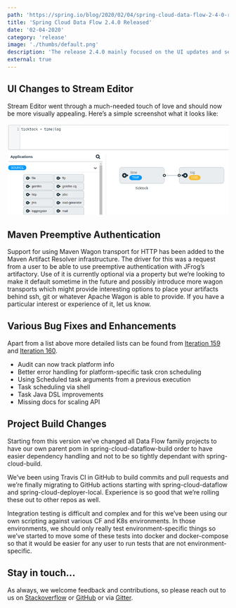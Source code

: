 ```yaml
---
path: 'https://spring.io/blog/2020/02/04/spring-cloud-data-flow-2-4-0-released'
title: 'Spring Cloud Data Flow 2.4.0 Released'
date: '02-04-2020'
category: 'release'
image: './thumbs/default.png'
description: 'The release 2.4.0 mainly focused on the UI updates and selected enhacements.'
external: true
---
```


## UI Changes to Stream Editor

Stream Editor went through a much-needed touch of love and should now be more visually appealing. Here’s a simple screenshot what it looks like:

![UI Stream Creation](2020-02-04/ui.png)

## Maven Preemptive Authentication

Support for using Maven Wagon transport for HTTP has been added to the Maven Artifact Resolver infrastructure. The driver for this was a request from a user to be able to use preemptive authentication with JFrog’s artifactory. Use of it is currently optional via a property but we’re looking to make it default sometime in the future and possibly introduce more wagon transports which might provide interesting options to place your artifacts behind ssh, git or whatever Apache Wagon is able to provide. If you have a particular interest or experience of it, let us know.

## Various Bug Fixes and Enhancements

Apart from a list above more detailed lists can be found from [Iteration 159](https://github.com/spring-cloud/spring-cloud-dataflow/milestone/92?closed=1) and [Iteration 160](https://github.com/spring-cloud/spring-cloud-dataflow/milestone/95?closed=1).

- Audit can now track platform info
- Better error handling for platform-specific task cron scheduling
- Using Scheduled task arguments from a previous execution
- Task scheduling via shell
- Task Java DSL improvements
- Missing docs for scaling API

## Project Build Changes

Starting from this version we’ve changed all Data Flow family projects to have our own parent pom in spring-cloud-dataflow-build order to have easier dependency handling and not to be so tightly dependant with spring-cloud-build.

We’ve been using Travis CI in GitHub to build commits and pull requests and we’re finally migrating to GitHub actions starting with spring-cloud-dataflow and spring-cloud-deployer-local. Experience is so good that we’re rolling these out to other repos as well.

Integration testing is difficult and complex and for this we’ve been using our own scripting against various CF and K8s environments. In those environments, we should only really test environment-specific things so we’ve started to move some of these tests into docker and docker-compose so that it would be easier for any user to run tests that are not environment-specific.

## Stay in touch...

As always, we welcome feedback and contributions, so please reach out to us on [Stackoverflow](https://stackoverflow.com/questions/tagged/spring-cloud-dataflow) or [GitHub](https://github.com/spring-cloud/spring-cloud-dataflow/issues) or via [Gitter](https://gitter.im/spring-cloud/spring-cloud-dataflow).
